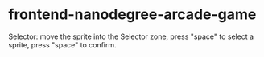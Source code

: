 frontend-nanodegree-arcade-game
===============================
Selector: move the sprite into the Selector zone, press "space" to select a sprite, press "space" to confirm.

